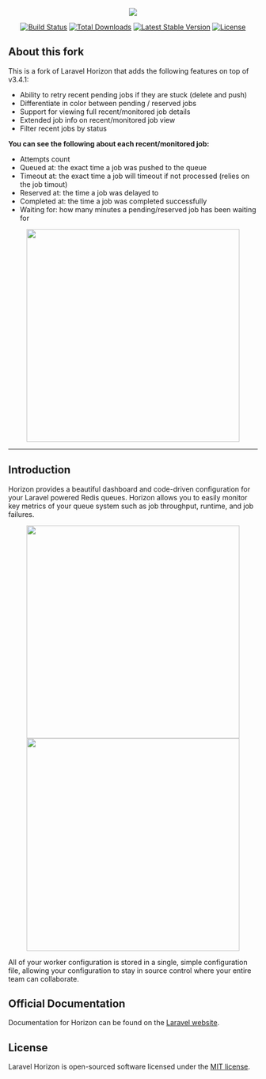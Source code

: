 <p align="center"><img src="https://laravel.com/assets/img/components/logo-horizon.svg"></p>

<p align="center">
<a href="https://travis-ci.org/laravel/horizon"><img src="https://travis-ci.org/laravel/horizon.svg" alt="Build Status"></a>
<a href="https://packagist.org/packages/laravel/horizon"><img src="https://poser.pugx.org/laravel/horizon/d/total.svg" alt="Total Downloads"></a>
<a href="https://packagist.org/packages/laravel/horizon"><img src="https://poser.pugx.org/laravel/horizon/v/stable.svg" alt="Latest Stable Version"></a>
<a href="https://packagist.org/packages/laravel/horizon"><img src="https://poser.pugx.org/laravel/horizon/license.svg" alt="License"></a>
</p>

## About this fork

This is a fork of Laravel Horizon that adds the following features on top of v3.4.1:

- Ability to retry recent pending jobs if they are stuck (delete and push)
- Differentiate in color between pending / reserved jobs
- Support for viewing full recent/monitored job details
- Extended job info on recent/monitored job view
- Filter recent jobs by status

**You can see the following about each recent/monitored job:**

- Attempts count
- Queued at: the exact time a job was pushed to the queue
- Timeout at: the exact time a job will timeout if not processed (relies on the job timout)
- Reserved at: the time a job was delayed to
- Completed at: the time a job was completed successfully
- Waiting for: how many minutes a pending/reserved job has been waiting for 

<p align="center">
<img src="https://user-images.githubusercontent.com/2760582/66949412-c4231d00-f056-11e9-95b5-80795f9a4ae0.png" width="430">
</p>

_____________

## Introduction

Horizon provides a beautiful dashboard and code-driven configuration for your Laravel powered Redis queues. Horizon allows you to easily monitor key metrics of your queue system such as job throughput, runtime, and job failures.

<p align="center">
<img src="https://res.cloudinary.com/dtfbvvkyp/image/upload/v1551286550/HorizonLight.png" width="430">
<img src="https://res.cloudinary.com/dtfbvvkyp/image/upload/v1551286550/HorizonDark.png" width="430">
</p>

All of your worker configuration is stored in a single, simple configuration file, allowing your configuration to stay in source control where your entire team can collaborate.

## Official Documentation

Documentation for Horizon can be found on the [Laravel website](https://laravel.com/docs/horizon).

## License

Laravel Horizon is open-sourced software licensed under the [MIT license](https://opensource.org/licenses/MIT).
